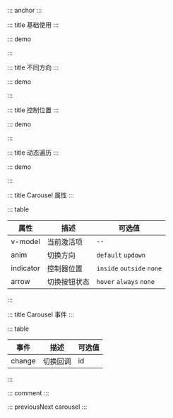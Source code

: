 ::: anchor
:::

::: title 基础使用
:::

::: demo

<template>
  <lay-carousel v-model="active">
    <lay-carousel-item id="1">
      <div style="color: white;text-align: center;width:100%;height:300px;line-height:300px;background-color:#79C48C;">条目一</div>
    </lay-carousel-item>
    <lay-carousel-item id="2">
      <div style="color: white;text-align: center;width:100%;height:300px;line-height:300px;background-color:#79C48C;">条目二</div>
    </lay-carousel-item>
    <lay-carousel-item id="3">
      <div style="color: white;text-align: center;width:100%;height:300px;line-height:300px;background-color:#79C48C;">条目三</div>
    </lay-carousel-item>
    <lay-carousel-item id="4">
      <div style="color: white;text-align: center;width:100%;height:300px;line-height:300px;background-color:#79C48C;">条目四</div>
    </lay-carousel-item>
  </lay-carousel>
</template>

<script>
import { ref } from 'vue'

export default {
  setup() {

    const active = ref("1")

    return {
      active
    }
  }
}
</script>

:::

::: title 不同方向
:::

::: demo

<template>
  <lay-carousel v-model="active" anim="updown">
    <lay-carousel-item id="1">
      <div style="color: white;text-align: center;width:100%;height:300px;line-height:300px;background-color:#79C48C;">条目一</div>
    </lay-carousel-item>
    <lay-carousel-item id="2">
      <div style="color: white;text-align: center;width:100%;height:300px;line-height:300px;background-color:#79C48C;">条目二</div>
    </lay-carousel-item>
    <lay-carousel-item id="3">
      <div style="color: white;text-align: center;width:100%;height:300px;line-height:300px;background-color:#79C48C;">条目三</div>
    </lay-carousel-item>
    <lay-carousel-item id="4">
      <div style="color: white;text-align: center;width:100%;height:300px;line-height:300px;background-color:#79C48C;">条目四</div>
    </lay-carousel-item>
  </lay-carousel>
</template>

<script>
import { ref } from 'vue'

export default {
  setup() {

    const active = ref("1")

    return {
      active
    }
  }
}
</script>

:::

::: title 控制位置
:::

::: demo

<template>
  <lay-carousel v-model="active" indicator="outside">
    <lay-carousel-item id="1">
      <div style="color: white;text-align: center;width:100%;height:300px;line-height:300px;background-color:#79C48C;">条目一</div>
    </lay-carousel-item>
    <lay-carousel-item id="2">
      <div style="color: white;text-align: center;width:100%;height:300px;line-height:300px;background-color:#79C48C;">条目二</div>
    </lay-carousel-item>
    <lay-carousel-item id="3">
      <div style="color: white;text-align: center;width:100%;height:300px;line-height:300px;background-color:#79C48C;">条目三</div>
    </lay-carousel-item>
    <lay-carousel-item id="4">
      <div style="color: white;text-align: center;width:100%;height:300px;line-height:300px;background-color:#79C48C;">条目四</div>
    </lay-carousel-item>
  </lay-carousel>
</template>

<script>
import { ref } from 'vue'

export default {
  setup() {

    const active = ref("1")

    return {
      active
    }
  }
}
</script>

:::

::: title 动态遍历
:::

::: demo

<template>
  <lay-carousel v-model="active">
    <lay-carousel-item :id="item.id" v-for="item in arrays">
      <div style="color: white;text-align: center;width:100%;height:300px;line-height:300px;background-color:#79C48C;">{{ item.text }}</div>
    </lay-carousel-item>
  </lay-carousel>
</template>

<script>
import { ref } from 'vue'

export default {
  setup() {

    const active = ref("1")

    const arrays = ref([
      {id: "1", text: ""},
      {id: "2", text: ""},
      {id: "3", text: ""},
      {id: "4", text: ""}
    ])

    return {
      active,
      arrays
    }
  }
}
</script>

:::


::: title Carousel 属性
:::

::: table

| 属性      | 描述         | 可选值                    |
| --------- | ------------ | ------------------------- |
| v-model   | 当前激活项   | `--`                      |
| anim      | 切换方向     | `default` `updown`        |
| indicator | 控制器位置   | `inside` `outside` `none` |
| arrow     | 切换按钮状态 | `hover` `always` `none`   |

:::

::: title Carousel 事件
:::

::: table

| 事件   | 描述     | 可选值 |
| ------ | -------- | ------ |
| change | 切换回调 | id     |

:::

::: comment
:::

::: previousNext carousel
:::